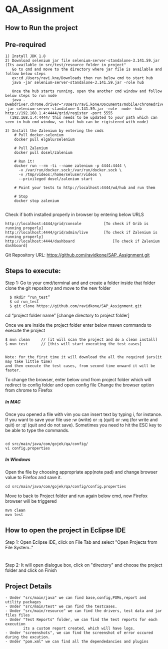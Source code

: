 # QA_Assignment
## How to Run the project

## Pre-required
```
1) Install JDK 1.8 
2) Download selenium jar file selenium-server-standalone-3.141.59.jar (Its available in src/test/resource folder in project"
   Go to cmd and move to the directory where jar file is available and follow below steps
   ex:cd /Users/ravi.kne/Downloads then run below cmd to start hub
   java -jar selenium-server-standalone-3.141.59.jar -role hub

   Once the hub starts running, open the another cmd window and follow below steps to run node
   java -Dwebdriver.chrome.driver="/Users/ravi.kone/Documents/mobile/chromedriver" -jar selenium-server-standalone-3.141.59.jar -role  node -hub    http://192.168.1.4:4444/grid/register -port 5555 
  (192.168.1.4:4444/ this needs to be updated to your path which can seen in hub cmd window, so that hub can be rigistered with node)

3) Install the Zalenium by entering the cmds
    # Pull docker-selenium
    docker pull elgalu/selenium
    
    # Pull Zalenium
    docker pull dosel/zalenium
    
    # Run it!
    docker run --rm -ti --name zalenium -p 4444:4444 \
      -v /var/run/docker.sock:/var/run/docker.sock \
      -v /tmp/videos:/home/seluser/videos \
      --privileged dosel/zalenium start
      
    # Point your tests to http://localhost:4444/wd/hub and run them

    # Stop
    docker stop zalenium
    
```

Check if both installed properly in browser by entering below URLS
```
http://localhost:4444/grid/console  		[To check if Grib is running properly]
http://localhost:4444/grid/admin/live 		[To check if Zalenium is running properly]
http://localhost:4444/dashboard                 [To check if Zalenium dashboard]
```

Git Repository URL: https://github.com/ravidkone/SAP_Assignment.git

## Steps to execute:
Step 1: Go to your cmd/terminal and and create a folder
        inside that folder clone the git repository and move to the new folder
```
  $ mkdir “run_test” 
  $ cd run_test
  $ git clone https://github.com/ravidkone/SAP_Assignment.git
``` 
 cd “project folder name” [change directory to project folder]

Once we are inside the project folder enter below maven commands to execute the project
```
$ mvn clean     // [it will scan the project and do a clean install]
$ mvn test      // [this will start executing the test cases]


Note: for the first time it will download the all the required jars(it may take little time) 
and then execute the test cases, from second time onward it will be faster.
```
To change the browser, enter below cmd from project folder which will redirect to config folder and open config file
Change the browser option from chrome to Firefox

##### In MAC

Once you opened a file with vim you can insert text by typing i, for instance.
If you want to save your file use :w (write) or :q (quit) or :wq (for write and quit) or :q! (quit and do not save). 
Sometimes you need to hit the ESC key to be able to type the commands.
```

cd src/main/java/com/gojek/qa/config/
vi config.properties
```

##### In Windows
Open the file by choosing appropriate app(note pad) and change browser value to Firefox and save it.
```
cd src/main/java/com/gojek/qa/config/config.properties
```

Move to back to Project folder and run again below cmd, now Firefox browser will be triggered
```
mvn clean
mvn test
```

## How to open the project in Eclipse IDE
Step 1: Open Eclipse IDE, click on File Tab and select "Open Projects from File System.." 
#
Step 2: It will open dialogue box, click on "directory" and choose the project folder and click on Finish

## Project Details
    - Under "src/main/java" we can find base,config,POMs,report and utility packages
    - Under "src/main/test" we can find the testcases.
    - Under "src/main/resource" we can find the drivers, test data and jar files files
    - Under "Test Reports" folder, we can find the test reports for each execution
            its a custom report created, which will have logs.
    - Under "screenshots", we can find the screenshot of error occured during the excution.
    - Under "pom.xml" we can find all the dependedancies and plugins
